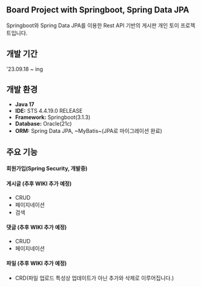 ## Board Project with Springboot, Spring Data JPA 
Springboot와 Spring Data JPA를 이용한 Rest API 기반의 게시판 개인 토이 프로젝트입니다.

## 개발 기간
'23.09.18 ~ ing

## 개발 환경
 - **Java 17**
 - **IDE:** STS 4.4.19.0 RELEASE
 - **Framework:** Springboot(3.1.3)
 - **Database:** Oracle(21c)
 - **ORM:** Spring Data JPA, ~MyBatis~(JPA로 마이그레이션 완료)

## 주요 기능
#### 회원가입(Spring Security, 개발중)
#### 게시글 (추후 WIKI 추가 예정)
 - CRUD
 - 페이지네이션
 - 검색
#### 댓글 (추후 WIKI 추가 예정)
 - CRUD
 - 페이지네이션
#### 파일 (추후 WIKI 추가 예정)
 - CRD(파일 업로드 특성상 업데이트가 아닌 추가와 삭제로 이루어집니다.)
